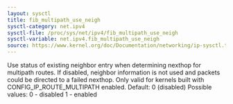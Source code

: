 ```yaml
---
layout: sysctl
title: fib_multipath_use_neigh
sysctl-category: net.ipv4
sysctl-file: /proc/sys/net/ipv4/fib_multipath_use_neigh
sysctl-variable: net.ipv4.fib_multipath_use_neigh
source: https://www.kernel.org/doc/Documentation/networking/ip-sysctl.txt
---
```

Use status of existing neighbor entry when determining nexthop for
multipath routes. If disabled, neighbor information is not used and
packets could be directed to a failed nexthop. Only valid for kernels
built with CONFIG_IP_ROUTE_MULTIPATH enabled.
Default: 0 (disabled)
Possible values:
0 - disabled
1 - enabled

